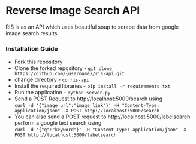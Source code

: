 # Reverse Image Search API

RIS is as an API which uses beautiful soup to scrape data from google image search results.   

### Installation Guide

* Fork this repository
* Clone the forked repository - `git clone https://github.com/{username}/ris-api.git`
* change directory - `cd ris-api`
* Install the required libraries - `pip install -r requirements.txt`
* Run the application - `python server.py`
* Send a POST Request to http://localhost:5000/search using   
    `curl -d '{"image_url":"image link"}' -H "Content-Type: application/json" -X POST http://localhost:5000/search`
* You can also send a POST request to http://localhost:5000/labelsearch perform a google text search using  
    `curl -d '{"q":"keyword"}' -H "Content-Type: application/json" -X POST http://localhost:5000/labelsearch`